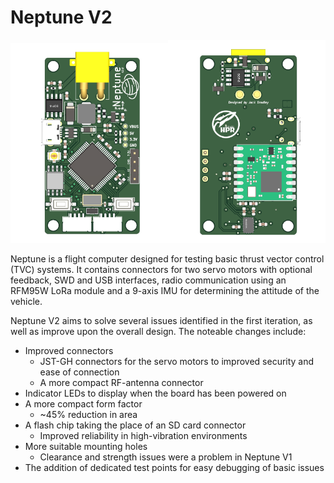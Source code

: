 # Neptune V2

<img src="/.github/images/neptune_front.png" width="50%" /><img src="/.github/images/neptune_back.png" width="50%" />

Neptune is a flight computer designed for testing basic thrust vector control (TVC) systems. It contains connectors for two servo motors with optional feedback, SWD and USB interfaces, radio communication using an RFM95W LoRa module and a 9-axis IMU for determining the attitude of the vehicle.

Neptune V2 aims to solve several issues identified in the first iteration, as well as improve upon the overall design. The noteable changes include:
- Improved connectors
  - JST-GH connectors for the servo motors to improved security and ease of connection
  - A more compact RF-antenna connector
- Indicator LEDs to display when the board has been powered on
- A more compact form factor
  - ~45% reduction in area
- A flash chip taking the place of an SD card connector
  - Improved reliability in high-vibration environments
- More suitable mounting holes
  - Clearance and strength issues were a problem in Neptune V1
- The addition of dedicated test points for easy debugging of basic issues
